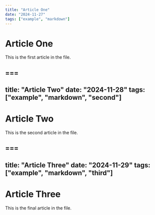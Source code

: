 ```yaml
---
title: "Article One"
date: "2024-11-27"
tags: ["example", "markdown"]
---
```


# Article One

This is the first article in the file.

===
---
title: "Article Two"
date: "2024-11-28"
tags: ["example", "markdown", "second"]
---

# Article Two

This is the second article in the file.

===
---
title: "Article Three"
date: "2024-11-29"
tags: ["example", "markdown", "third"]
---

# Article Three

This is the final article in the file.
